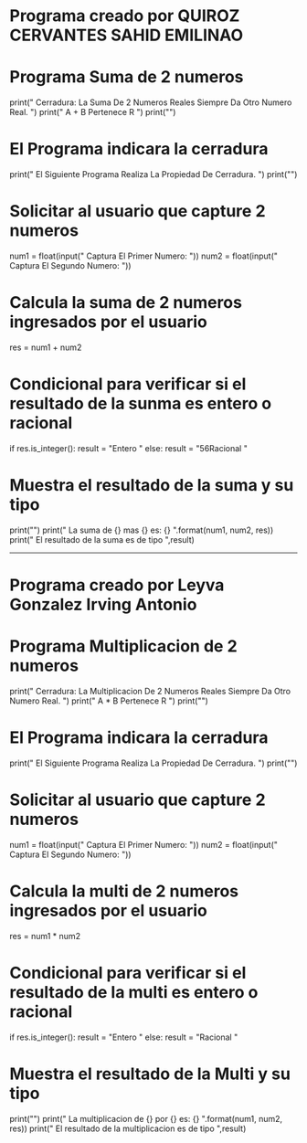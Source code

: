 # Programa creado por QUIROZ CERVANTES SAHID EMILINAO 
# Programa Suma de 2 numeros

print(" Cerradura: La Suma De 2 Numeros Reales Siempre Da Otro Numero Real. ")
print(" A + B Pertenece R ")
print("")

# El Programa indicara la cerradura
print(" El Siguiente Programa Realiza La Propiedad De Cerradura. ")
print("")

# Solicitar al usuario que capture 2 numeros 
num1 = float(input(" Captura El Primer Numero: "))
num2 = float(input(" Captura El Segundo Numero: "))

# Calcula la suma de 2 numeros ingresados por el usuario
res = num1 + num2

# Condicional para verificar si el resultado de la sunma es entero o racional
if res.is_integer(): 
    result = "Entero "
else:
    result = "56Racional "
    
# Muestra el resultado de la suma y su tipo
print("")
print(" La suma de {} mas {} es: {} ".format(num1, num2, res))
print(" El resultado de la suma es de tipo ",result)

----------------------------------------------------------------------------------------

# Programa creado por Leyva Gonzalez Irving Antonio
# Programa Multiplicacion de 2 numeros
print(" Cerradura: La Multiplicacion De 2 Numeros Reales Siempre Da Otro Numero Real. ")
print(" A * B Pertenece R ")
print("")

# El Programa indicara la cerradura
print(" El Siguiente Programa Realiza La Propiedad De Cerradura. ")
print("") 

# Solicitar al usuario que capture 2 numeros 
num1 = float(input(" Captura El Primer Numero: "))
num2 = float(input(" Captura El Segundo Numero: "))

# Calcula la multi de 2 numeros ingresados por el usuario
res = num1 * num2

# Condicional para verificar si el resultado de la multi es entero o racional
if res.is_integer(): 
    result = "Entero "
else:
    result = "Racional "
    
# Muestra el resultado de la Multi y su tipo
print("")
print(" La multiplicacion de {} por {} es: {} ".format(num1, num2, res))
print(" El resultado de la multiplicacion es de tipo ",result)